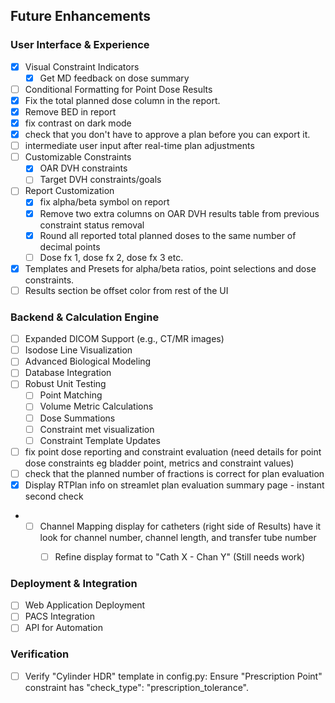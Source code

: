 ## Future Enhancements

### User Interface & Experience
- [x] Visual Constraint Indicators
    - [x] Get MD feedback on dose summary
- [ ] Conditional Formatting for Point Dose Results
- [x] Fix the total planned dose column in the report.
- [x] Remove BED in report
- [x] fix contrast on dark mode
- [x] check that you don't have to approve a plan before you can export it.
- [ ] intermediate user input after real-time plan adjustments
- [ ] Customizable Constraints
    - [x] OAR DVH constraints
    - [ ] Target DVH constraints/goals
- [ ] Report Customization
    - [x] fix alpha/beta symbol on report
    - [x] Remove two extra columns on OAR DVH results table from previous constraint status removal
    - [x] Round all reported total planned doses to the same number of decimal points
    - [ ] Dose fx 1, dose fx 2, dose fx 3 etc.
- [x] Templates and Presets for alpha/beta ratios, point selections and dose constraints.
- [ ] Results section be offset color from rest of the UI

### Backend & Calculation Engine
- [ ] Expanded DICOM Support (e.g., CT/MR images)
- [ ] Isodose Line Visualization
- [ ] Advanced Biological Modeling
- [ ] Database Integration
- [ ] Robust Unit Testing
    - [ ] Point Matching
    - [ ] Volume Metric Calculations
    - [ ] Dose Summations
    - [ ] Constraint met visualization
    - [ ] Constraint Template Updates
- [ ] fix point dose reporting and constraint evaluation (need details for point dose constraints eg bladder point, metrics and constraint values)
- [ ] check that the planned number of fractions is correct for plan evaluation
- [x] Display RTPlan info on streamlet plan evaluation summary page - instant second check
- - [ ] Channel Mapping display for catheters (right side of Results) have it look for channel number, channel length, and transfer tube number
    - [ ] Refine display format to "Cath X - Chan Y" (Still needs work)



### Deployment & Integration
- [ ] Web Application Deployment
- [ ] PACS Integration
- [ ] API for Automation

### Verification
- [ ] Verify "Cylinder HDR" template in config.py: Ensure "Prescription Point" constraint has "check_type": "prescription_tolerance".
